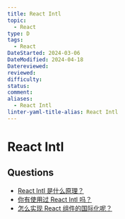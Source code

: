 ```yaml
---
title: React Intl
topic:
  - React
type: D
tags:
  - React
DateStarted: 2024-03-06
DateModified: 2024-04-18
Datereviewed: 
reviewed: 
difficulty: 
status: 
comment: 
aliases:
  - React Intl
linter-yaml-title-alias: React Intl
---
```


# React Intl

## Questions

- [React Intl 是什么原理？](https://github.com/haizlin/fe-interview/issues/948)
- [你有使用过 React Intl 吗？](https://github.com/haizlin/fe-interview/issues/947)
- [怎么实现 React 组件的国际化呢？](https://github.com/haizlin/fe-interview/issues/946)
